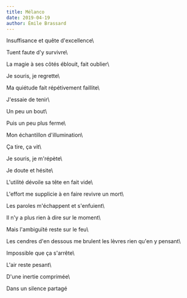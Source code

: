 ```yaml
---
title: Mélanco
date: 2019-04-19
author: Émile Brassard
---
```


Insuffisance et quête d'excellence\

Tuent faute d'y survivre\

La magie à ses côtés éblouit, fait oublier\

Je souris, je regrette\

Ma quiétude fait répétivement faillite\

J'essaie de tenir\

Un peu un bout\

Puis un peu plus ferme\

Mon échantillon d'illumination\

Ça tire, ça vit\

Je souris, je m'répète\

Je doute et hésite\

L'utilité dévoile sa tête en fait vide\

L'effort me supplicie à en faire revivre un mort\

Les paroles m'échappent et s'enfuient\

Il n'y a plus rien à dire sur le moment\

Mais l'ambiguïté reste sur le feu\

Les cendres d'en dessous me brulent les lèvres rien qu'en y pensant\

Impossible que ça s'arrête\

L'air reste pesant\

D'une inertie comprimée\

Dans un silence partagé

